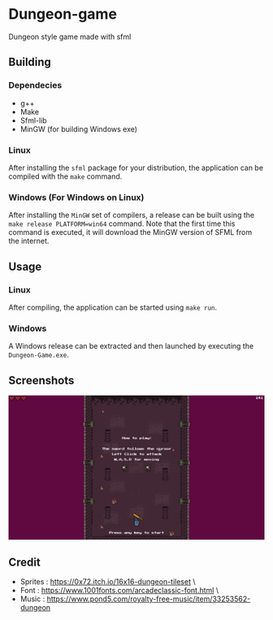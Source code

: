 # Dungeon-game
Dungeon style game made with sfml

## Building

### Dependecies
- g++
- Make
- Sfml-lib
- MinGW (for building Windows exe)

### Linux
After installing the `sfml` package for your distribution, the application can be compiled with the `make` command.

### Windows (For Windows on Linux)
After installing the `MinGW` set of compilers, a release can be built using the `make release PLATFORM=win64` command. Note that the first time this command is executed, it will download the MinGW version of SFML from the internet.

## Usage
### Linux
After compiling, the application can be started using `make run`.

### Windows
A Windows release can be extracted and then launched by executing the `Dungeon-Game.exe`.

## Screenshots
![Tutorial screen](https://github.com/SharkAce/Dungeon-game/blob/main/screenshots/2024-06-12_18.png?raw=true)

## Credit
- Sprites : https://0x72.itch.io/16x16-dungeon-tileset \
- Font : https://www.1001fonts.com/arcadeclassic-font.html \
- Music : https://www.pond5.com/royalty-free-music/item/33253562-dungeon
